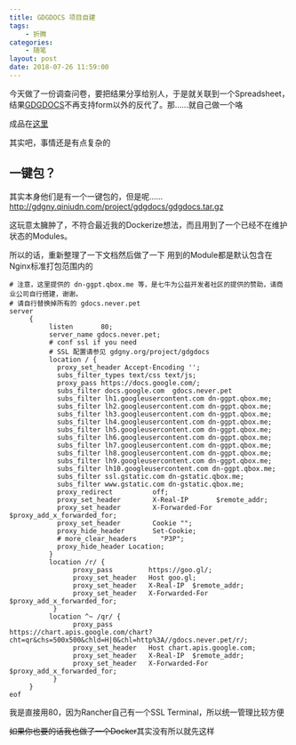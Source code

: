 ```yaml
---
title: GDGDOCS 项目自建
tags: 
    - 折腾
categories:
    - 随笔
layout: post
date: 2018-07-26 11:59:00
---
```


今天做了一份调查问卷，要把结果分享给别人，于是就关联到一个Spreadsheet，结果[GDGDOCS](https://github.com/GDGNanyang/gdgdocs/blob/master/src/centos.sh)不再支持form以外的反代了。那……就自己做一个咯

成品在[这里](https://gdocs.never.pet)

其实吧，事情还是有点复杂的

## 一键包？
其实本身他们是有一个一键包的，但是呢……
http://gdgny.qiniudn.com/project/gdgdocs/gdgdocs.tar.gz

这玩意太臃肿了，不符合最近我的Dockerize想法，而且用到了一个已经不在维护状态的Modules。

所以的话，重新整理了一下文档然后做了一下
用到的Module都是默认包含在Nginx标准打包范围内的

```
# 注意，这里提供的 dn-ggpt.qbox.me 等，是七牛为公益开发者社区的提供的赞助，请商业公司自行搭建，谢谢。
# 请自行替换掉所有的 gdocs.never.pet
server
     {
          listen       80;
          server_name gdocs.never.pet;
          # conf ssl if you need
          # SSL 配置请参见 gdgny.org/project/gdgdocs
          location / {
            proxy_set_header Accept-Encoding '';
            subs_filter_types text/css text/js;
            proxy_pass https://docs.google.com/;
            subs_filter docs.google.com  gdocs.never.pet
            subs_filter lh1.googleusercontent.com dn-ggpt.qbox.me;
            subs_filter lh2.googleusercontent.com dn-ggpt.qbox.me;
            subs_filter lh3.googleusercontent.com dn-ggpt.qbox.me;
            subs_filter lh4.googleusercontent.com dn-ggpt.qbox.me;
            subs_filter lh5.googleusercontent.com dn-ggpt.qbox.me;
            subs_filter lh6.googleusercontent.com dn-ggpt.qbox.me;
            subs_filter lh7.googleusercontent.com dn-ggpt.qbox.me;
            subs_filter lh8.googleusercontent.com dn-ggpt.qbox.me;
            subs_filter lh9.googleusercontent.com dn-ggpt.qbox.me;
            subs_filter lh10.googleusercontent.com dn-ggpt.qbox.me;
            subs_filter ssl.gstatic.com dn-gstatic.qbox.me;
            subs_filter www.gstatic.com dn-gstatic.qbox.me;
            proxy_redirect          off;
            proxy_set_header        X-Real-IP       $remote_addr;
            proxy_set_header        X-Forwarded-For $proxy_add_x_forwarded_for;
            proxy_set_header        Cookie "";
            proxy_hide_header       Set-Cookie;
            # more_clear_headers      "P3P";
            proxy_hide_header Location;
          }
          location /r/ {
                proxy_pass         https://goo.gl/;
                proxy_set_header   Host goo.gl;
                proxy_set_header   X-Real-IP  $remote_addr;
                proxy_set_header   X-Forwarded-For $proxy_add_x_forwarded_for;
           }
          location ^~ /qr/ {
                proxy_pass         https://chart.apis.google.com/chart?cht=qr&chs=500x500&chld=H|0&chl=http%3A//gdocs.never.pet/r/;
                proxy_set_header   Host chart.apis.google.com;
                proxy_set_header   X-Real-IP  $remote_addr;
                proxy_set_header   X-Forwarded-For $proxy_add_x_forwarded_for;
           }
     }
eof
```

我是直接用80，因为Rancher自己有一个SSL Terminal，所以统一管理比较方便

~~如果你也要的话我也做了一个Docker~~其实没有所以就先这样

